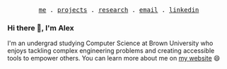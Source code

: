 <p align="center">
  <samp>
    <a target="_blank" href="https://ading.dev">me</a> .
    <a target="_blank" href="https://ading.dev/projects">projects</a> .
    <a target="_blank" href="https://ading.dev/research">research</a> .
    <a target="_blank" href="mailto:alexander_ding@brown.edu">email</a> .
    <a target="_blank" href="https://www.linkedin.com/in/alexander-j-ding/">linkedin</a>
  </samp>
</p>

### Hi there 👋, I'm Alex

I'm an undergrad studying Computer Science at Brown University who enjoys tackling complex engineering problems and creating accessible tools to empower others. You can learn more about me on [my website](https://ading.dev) 😄
